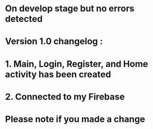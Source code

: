 # On develop stage but no errors detected
# Version 1.0 changelog :
#  1. Main, Login, Register, and Home activity has been created
#  2. Connected to my Firebase
#
#
# Please note if you made a change
